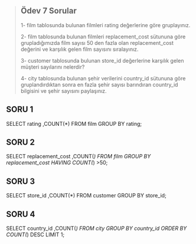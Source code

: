  > ## Ödev 7 Sorular
 >1- film tablosunda bulunan filmleri rating değerlerine göre gruplayınız.
>
>2- film tablosunda bulunan filmleri replacement_cost sütununa göre grupladığımızda film sayısı 50 den fazla olan replacement_cost değerini ve karşılık gelen film sayısını sıralayınız.
>
>3- customer tablosunda bulunan store_id değerlerine karşılık gelen müşteri sayılarını nelerdir?
>
>4- city tablosunda bulunan şehir verilerini country_id sütununa göre gruplandırdıktan sonra en fazla şehir sayısı barındıran country_id bilgisini ve şehir sayısını paylaşınız.

## SORU 1

SELECT rating ,COUNT(*) FROM film
GROUP BY rating;

## SORU 2

SELECT replacement_cost ,COUNT(*) FROM film
GROUP BY replacement_cost
HAVING COUNT(*) >50;


## SORU 3

SELECT store_id ,COUNT(*) FROM customer
GROUP BY store_id;

## SORU 4

SELECT country_id ,COUNT(*) FROM city
GROUP BY country_id
ORDER BY COUNT(*) DESC
LIMIT 1;